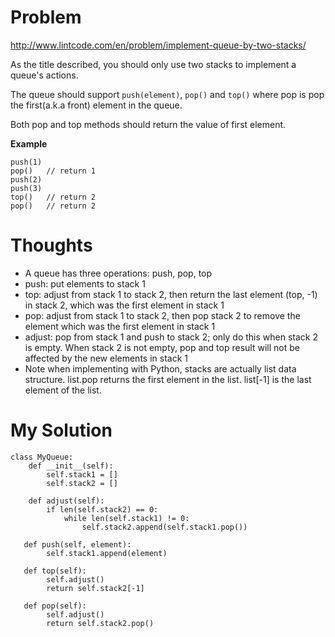 # Problem

http://www.lintcode.com/en/problem/implement-queue-by-two-stacks/

As the title described, you should only use two stacks to implement a queue's actions.

The queue should support ```push(element)```, ```pop()``` and ```top()``` where pop is pop the first(a.k.a front) element in the queue.

Both pop and top methods should return the value of first element.

**Example**

```
push(1)
pop()   // return 1
push(2)
push(3)
top()   // return 2
pop()   // return 2
```

# Thoughts

- A queue has three operations: push, pop, top
- push: put elements to stack 1
- top: adjust from stack 1 to stack 2, then return the last element (top, -1) in stack 2, which was the first element in stack 1
- pop: adjust from stack 1 to stack 2, then pop stack 2 to remove the element which was the first element in stack 1
- adjust: pop from stack 1 and push to stack 2; only do this when stack 2 is empty. When stack 2 is not empty, pop and top result will not be affected by the new elements in stack 1
- Note when implementing with Python, stacks are actually list data structure. list.pop returns the first element in the list. list[-1] is the last element of the list.

# My Solution

```
class MyQueue:
    def __init__(self):
        self.stack1 = []
        self.stack2 = []
    
    def adjust(self):
        if len(self.stack2) == 0:
            while len(self.stack1) != 0:
                self.stack2.append(self.stack1.pop())
   
   def push(self, element):
        self.stack1.append(element)
   
   def top(self):
        self.adjust()
        return self.stack2[-1]
   
   def pop(self):
        self.adjust()
        return self.stack2.pop()
```


